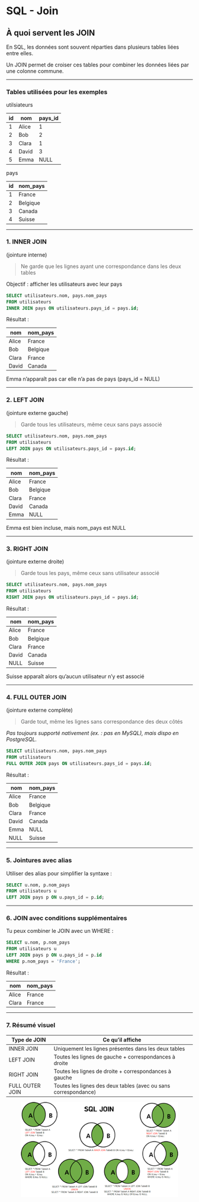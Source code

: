 # SQL - Join

## À quoi servent les JOIN&#x20;

En SQL, les données sont souvent réparties dans plusieurs tables liées entre elles.

Un JOIN permet de croiser ces tables pour combiner les données liées par une colonne commune.

***

### Tables utilisées pour les exemples

utilsiateurs

| id | nom   | pays\_id |
| -- | ----- | -------- |
| 1  | Alice | 1        |
| 2  | Bob   | 2        |
| 3  | Clara | 1        |
| 4  | David | 3        |
| 5  | Emma  | NULL     |

pays

| id | nom\_pays |
| -- | --------- |
| 1  | France    |
| 2  | Belgique  |
| 3  | Canada    |
| 4  | Suisse    |

***

### 1. INNER JOIN

&#x20;(jointure interne)

> Ne garde que les lignes ayant une correspondance dans les deux tables

Objectif : afficher les utilisateurs avec leur pays

```sql
SELECT utilisateurs.nom, pays.nom_pays
FROM utilisateurs
INNER JOIN pays ON utilisateurs.pays_id = pays.id;
```

Résultat :

| nom   | nom\_pays |
| ----- | --------- |
| Alice | France    |
| Bob   | Belgique  |
| Clara | France    |
| David | Canada    |

Emma n’apparaît pas car elle n’a pas de pays (pays\_id = NULL)

***

### 2. LEFT JOIN

&#x20;(jointure externe gauche)

> Garde tous les utilisateurs, même ceux sans pays associé

```sql
SELECT utilisateurs.nom, pays.nom_pays
FROM utilisateurs
LEFT JOIN pays ON utilisateurs.pays_id = pays.id;
```

Résultat :

| nom   | nom\_pays |
| ----- | --------- |
| Alice | France    |
| Bob   | Belgique  |
| Clara | France    |
| David | Canada    |
| Emma  | NULL      |

Emma est bien incluse, mais nom\_pays est NULL

***

### 3. RIGHT JOIN

&#x20;(jointure externe droite)

> Garde tous les pays, même ceux sans utilisateur associé

```sql
SELECT utilisateurs.nom, pays.nom_pays
FROM utilisateurs
RIGHT JOIN pays ON utilisateurs.pays_id = pays.id;
```

Résultat :

| nom   | nom\_pays |
| ----- | --------- |
| Alice | France    |
| Bob   | Belgique  |
| Clara | France    |
| David | Canada    |
| NULL  | Suisse    |

Suisse apparaît alors qu’aucun utilisateur n’y est associé

***

### 4. FULL OUTER JOIN

&#x20;(jointure externe complète)

> Garde tout, même les lignes sans correspondance des deux côtés

_Pas toujours supporté nativement (ex. : pas en MySQL), mais dispo en PostgreSQL._

```sql
SELECT utilisateurs.nom, pays.nom_pays
FROM utilisateurs
FULL OUTER JOIN pays ON utilisateurs.pays_id = pays.id;
```

Résultat :

| nom   | nom\_pays |
| ----- | --------- |
| Alice | France    |
| Bob   | Belgique  |
| Clara | France    |
| David | Canada    |
| Emma  | NULL      |
| NULL  | Suisse    |

***

### 5. Jointures avec alias

Utiliser des alias pour simplifier la syntaxe :

```sql
SELECT u.nom, p.nom_pays
FROM utilisateurs u
LEFT JOIN pays p ON u.pays_id = p.id;
```

***

### 6.  JOIN avec conditions supplémentaires

Tu peux combiner le JOIN avec un WHERE :

```sql
SELECT u.nom, p.nom_pays
FROM utilisateurs u
LEFT JOIN pays p ON u.pays_id = p.id
WHERE p.nom_pays = 'France';
```

Résultat :

| nom   | nom\_pays |
| ----- | --------- |
| Alice | France    |
| Clara | France    |

***

### 7. Résumé visuel

| Type de JOIN    | Ce qu’il affiche                                                |
| --------------- | --------------------------------------------------------------- |
| INNER JOIN      | Uniquement les lignes présentes dans les deux tables            |
| LEFT JOIN       | Toutes les lignes de gauche + correspondances à droite          |
| RIGHT JOIN      | Toutes les lignes de droite + correspondances à gauche          |
| FULL OUTER JOIN | Toutes les lignes des deux tables (avec ou sans correspondance) |

<figure><img src="../../.gitbook/assets/152173611-fe092793-7eb2-4b1a-a4ce-c0ed807c1b6e.png" alt=""><figcaption></figcaption></figure>
